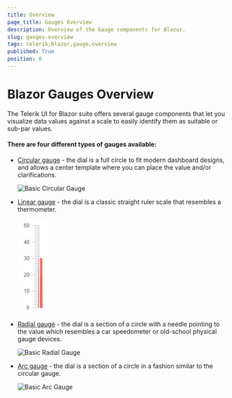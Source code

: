 ```yaml
---
title: Overview
page_title: Gauges Overview
description: Overview of the Gauge components for Blazor.
slug: gauges-overview
tags: telerik,blazor,gauge,overview
published: True
position: 0
---
```


# Blazor Gauges Overview

The Telerik UI for Blazor suite offers several gauge components that let you visualize data values against a scale to easily identify them as suitable or sub-par values.

#### There are four different types of gauges available:

* [Circular gauge](slug:circular-gauge-overview) - the dial is a full circle to fit modern dashboard designs, and allows a center template where you can place the value and/or clarifications.

    ![Basic Circular Gauge](circular/images/basic-circular-gauge.png)

* [Linear gauge](slug:linear-gauge-overview) - the dial is a classic straight ruler scale that resembles a thermometer.

    ![Basic Linear Gauge](linear/images/basic-linear-gauge.png)

* [Radial gauge](slug:radial-gauge-overview) - the dial is a section of a circle with a needle pointing to the value which resembles a car speedometer or old-school physical gauge devices.

    ![Basic Radial Gauge](radial/images/basic-radial-gauge.png)

* [Arc gauge](slug:arc-gauge-overview) - the dial is a section of a circle in a fashion similar to the circular gauge.
    
    ![Basic Arc Gauge](arc/images/basic-arc-gauge.png)
